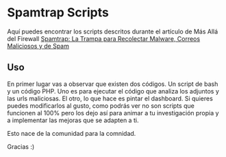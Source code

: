 # Spamtrap Scripts

Aquí puedes encontrar los scripts descritos durante el artículo de Más Allá del Firewall [Spamtrap: La Trampa para Recolectar Malware, Correos Maliciosos y de Spam](https://blog.masalladelfirewall.com/2023/11/14/spamtrap-la-trampa-para-recolectar-malware-correos-maliciosos-y-de-spam/)

## Uso

En primer lugar vas a observar que existen dos códigos. Un script de bash y un código PHP. Uno es para ejecutar el código que analiza los adjuntos y las urls maliciosas. El otro, lo que hace es pintar el dashboard.
Si quieres puedes modificarlos al gusto, como podrás ver no son scripts que funcionen al 100% pero los dejo así para animar a tu investigación propia y a implementar las mejoras que se adapten a ti. 

Esto nace de la comunidad para la comnidad.

Gracias :)
